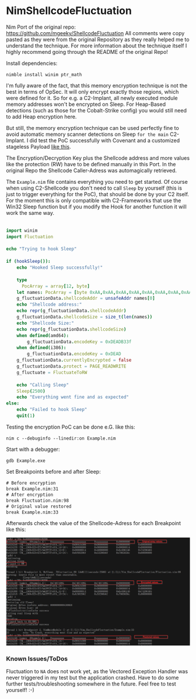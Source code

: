 # NimShellcodeFluctuation

Nim Port of the original repo:  https://github.com/mgeeky/ShellcodeFluctuation
All comments were copy pasted as they were from the original Repository as they really helped me to understand the technique. For more information about the technique itself I highly recommend going through the README of the original Repo!

Install dependencies:
```
nimble install winim ptr_math
```

I'm fully aware of the fact, that this memory encryption technique is not the best in terms of OpSec. It will only encrypt exactly those regions, which were defined for it. So for e.g. a C2-Implant, all newly executed module memory addresses won't be encrypted on Sleep. For Heap-Based detections (such as those for the Cobalt-Strike config) you would still need to add Heap encryption here.

But still, the memory encryption technique can be used perfectly fine to avoid automatic memory scanner detections on Sleep `for the main` C2-Implant. I did test the PoC successfully with Covenant and a customized stageless Payload [like this](https://gist.github.com/S3cur3Th1sSh1t/60427d2e517e295e845bc684391bfa62).

The Encryption/Decryption Key plus the Shellcode address and more values like the protection (RW) have to be defined manually in this Port. In the original Repo the Shellcode Caller-Adress was automagically retrieved.

The `Example.nim` file contains everything you need to get started. Of course when using C2-Shellcode you don't need to call `Sleep` by yourself (this is just to trigger everything for the PoC), that should be done by your C2 itself. For the moment this is only compatible with C2-Frameworks that use the Win32 Sleep function but if you modify the Hook for another function it will work the same way.

```nim

import winim
import Fluctuation

echo "Trying to hook Sleep"

if (hookSleep()):
    echo "Hooked Sleep successfully!"
    
    type
      PocArray = array[12, byte]
    let names: PocArray = [byte 0xAA,0xAA,0xAA,0xAA,0xAA,0xAA,0xAA,0xAA,0xAA,0xAA,0xAA,0xAA]
    g_fluctuationData.shellcodeAddr = unsafeAddr names[0]
    echo "Shellcode address:"
    echo repr(g_fluctuationData.shellcodeAddr)
    g_fluctuationData.shellcodeSize = size_t(len(names))
    echo "Shellcode Size:"
    echo repr(g_fluctuationData.shellcodeSize)
    when defined(amd64):
        g_fluctuationData.encodeKey = 0xDEADB33f
    when defined(i386):
        g_fluctuationData.encodeKey = 0xDEAD
    g_fluctuationData.currentlyEncrypted = false
    g_fluctuationData.protect = PAGE_READWRITE
    g_fluctuate = FluctuateToRW
    
    echo "Calling Sleep"
    Sleep(2500)
    echo "Everything went fine and as expected"
else:
    echo "Failed to hook Sleep"
    quit(1)

```


Testing the encryption PoC can be done e.G. like this:

```batch
nim c --debuginfo --linedir:on Example.nim
```

Start with a debugger:

```
gdb Example.exe
```

Set Breakpoints before and after Sleep:

```
# Before encryption
break Example.nim:31
# After encryption
break Fluctuation.nim:98
# Original value restored
break Example.nim:33
```

Afterwards check the value of the Shellcode-Adress for each Breakpoint like this:

![verify](VerifyPoC.png)


### Known Issues/ToDos

Fluctuation to `NA` does not work yet, as the Vectored Exception Handler was never triggered in my test but the application crashed. Have to do some further tests/troubleshooting somewhere in the future. Feel free to test yourself! :-)
